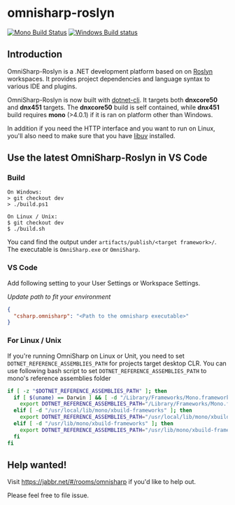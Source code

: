 omnisharp-roslyn
================

[![Mono Build Status](https://travis-ci.org/OmniSharp/omnisharp-roslyn.svg?branch=dev)](https://travis-ci.org/OmniSharp/omnisharp-roslyn)
[![Windows Build status](https://ci.appveyor.com/api/projects/status/dj36uvllv0qmkljr/branch/dev?svg=true)](https://ci.appveyor.com/project/david-driscoll/omnisharp-roslyn/branch/dev)

## Introduction

OmniSharp-Roslyn is a .NET development platform based on on [Roslyn](https://github.com/dotnet/roslyn) workspaces. It provides project dependencies and language syntax to various IDE and plugins.

OmniSharp-Roslyn is now built with [dotnet-cli]( http://dotnet.github.io/getting-started/). It targets both __dnxcore50__ and __dnx451__ targets. The __dnxcore50__ build is self contained, while __dnx451__ build requires __mono__ (>4.0.1) if it is ran on platform other than Windows.

In addition if you need the HTTP interface and you want to run on Linux, you'll also need to make sure that you have [libuv](http://libuv.org) installed.

## Use the latest OmniSharp-Roslyn in VS Code

### Build

```
On Windows:
> git checkout dev
> ./build.ps1

On Linux / Unix:
$ git checkout dev
$ ./build.sh

```

You cand find the output under `artifacts/publish/<target framework>/`. The executable is `OmniSharp.exe` or `OmniSharp`.

### VS Code

Add following setting to your User Settings or Workspace Settings.

_Update path to fit your environment_

``` JSON
{
  "csharp.omnisharp": "<Path to the omnisharp executable>"
}
```

### For Linux / Unix

If you're running OmniSharp on Linux or Unit, you need to set `DOTNET_REFERENCE_ASSEMBLIES_PATH` for projects target desktop CLR. You can use following bash script to set `DOTNET_REFERENCE_ASSEMBLIES_PATH` to mono's reference assemblies folder

``` Bash
if [ -z "$DOTNET_REFERENCE_ASSEMBLIES_PATH" ]; then
  if [ $(uname) == Darwin ] && [ -d "/Library/Frameworks/Mono.framework/Versions/Current/lib/mono/xbuild-frameworks" ]; then
    export DOTNET_REFERENCE_ASSEMBLIES_PATH="/Library/Frameworks/Mono.framework/Versions/Current/lib/mono/xbuild-frameworks"
  elif [ -d "/usr/local/lib/mono/xbuild-frameworks" ]; then
    export DOTNET_REFERENCE_ASSEMBLIES_PATH="/usr/local/lib/mono/xbuild-frameworks"
  elif [ -d "/usr/lib/mono/xbuild-frameworks" ]; then
    export DOTNET_REFERENCE_ASSEMBLIES_PATH="/usr/lib/mono/xbuild-frameworks"
  fi
fi
```

## Help wanted!

Visit https://jabbr.net/#/rooms/omnisharp if you'd like to help out.

Please feel free to file issue.
